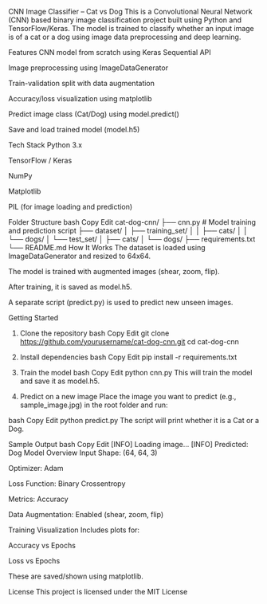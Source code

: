 CNN Image Classifier – Cat vs Dog
This is a Convolutional Neural Network (CNN) based binary image classification project built using Python and TensorFlow/Keras. The model is trained to classify whether an input image is of a cat or a dog using image data preprocessing and deep learning.

Features
CNN model from scratch using Keras Sequential API

Image preprocessing using ImageDataGenerator

Train-validation split with data augmentation

Accuracy/loss visualization using matplotlib

Predict image class (Cat/Dog) using model.predict()

Save and load trained model (model.h5)

Tech Stack
Python 3.x

TensorFlow / Keras

NumPy

Matplotlib

PIL (for image loading and prediction)

Folder Structure
bash
Copy
Edit
cat-dog-cnn/
├── cnn.py              # Model training and prediction script
├── dataset/
│   ├── training_set/
│   │   ├── cats/
│   │   └── dogs/
│   └── test_set/
│       ├── cats/
│       └── dogs/
├── requirements.txt
└── README.md
How It Works
The dataset is loaded using ImageDataGenerator and resized to 64x64.

The model is trained with augmented images (shear, zoom, flip).

After training, it is saved as model.h5.

A separate script (predict.py) is used to predict new unseen images.

Getting Started
1. Clone the repository
bash
Copy
Edit
git clone https://github.com/yourusername/cat-dog-cnn.git
cd cat-dog-cnn
2. Install dependencies
bash
Copy
Edit
pip install -r requirements.txt
3. Train the model
bash
Copy
Edit
python cnn.py
This will train the model and save it as model.h5.

4. Predict on a new image
Place the image you want to predict (e.g., sample_image.jpg) in the root folder and run:

bash
Copy
Edit
python predict.py
The script will print whether it is a Cat or a Dog.

Sample Output
bash
Copy
Edit
[INFO] Loading image...
[INFO] Predicted: Dog
Model Overview
Input Shape: (64, 64, 3)

Optimizer: Adam

Loss Function: Binary Crossentropy

Metrics: Accuracy

Data Augmentation: Enabled (shear, zoom, flip)

Training Visualization
Includes plots for:

Accuracy vs Epochs

Loss vs Epochs

These are saved/shown using matplotlib.

License
This project is licensed under the MIT License
